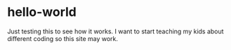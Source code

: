 # hello-world
Just testing this to see how it works. I want to start teaching my kids about different coding so this site may work.
